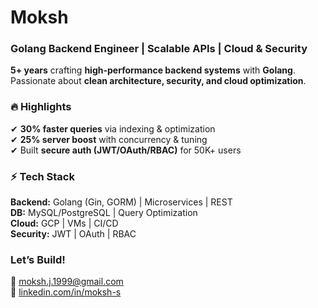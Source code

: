 # **Moksh**  
### **Golang Backend Engineer | Scalable APIs | Cloud & Security**  

**5+ years** crafting **high-performance backend systems** with **Golang**. Passionate about **clean architecture, security, and cloud optimization**.  

### 🔥 **Highlights**  
✔ **30% faster queries** via indexing & optimization  
✔ **25% server boost** with concurrency & tuning  
✔ Built **secure auth (JWT/OAuth/RBAC)** for 50K+ users  

### ⚡ **Tech Stack**  
**Backend:** Golang (Gin, GORM) | Microservices | REST  
**DB:** MySQL/PostgreSQL | Query Optimization  
**Cloud:** GCP | VMs | CI/CD  
**Security:** JWT | OAuth | RBAC  

### **Let’s Build!**  
📩 [moksh.j.1999@gmail.com](mailto:moksh.j.1999@gmail.com)  
🔗 [linkedin.com/in/moksh-s](https://linkedin.com/in/moksh-s)  
